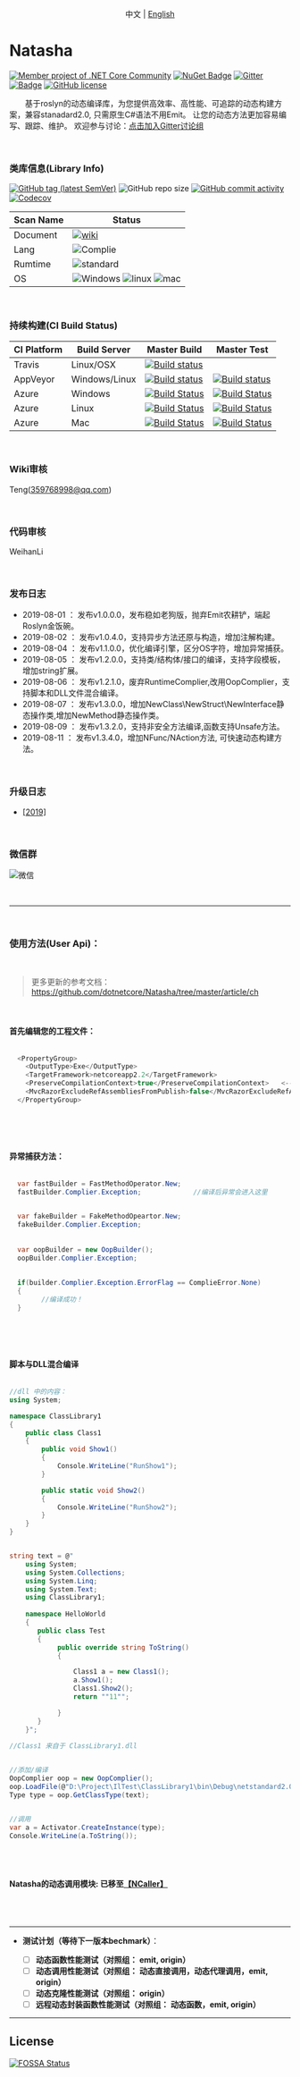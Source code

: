 <p align="center">
  <span>中文</span> |  
  <a href="https://github.com/dotnetcore/natasha/tree/master/lang/english">English</a>
</p>

# Natasha 

[![Member project of .NET Core Community](https://img.shields.io/badge/member%20project%20of-NCC-9e20c9.svg)](https://github.com/dotnetcore)
[![NuGet Badge](https://buildstats.info/nuget/DotNetCore.Natasha?includePreReleases=true)](https://www.nuget.org/packages/DotNetCore.Natasha)
[![Gitter](https://badges.gitter.im/dotnetcore/natasha.svg)](https://gitter.im/dotnetcore/Natasha?utm_source=badge&utm_medium=badge&utm_campaign=pr-badge)
[![Badge](https://img.shields.io/badge/link-996.icu-red.svg)](https://996.icu/#/zh_CN)
[![GitHub license](https://img.shields.io/github/license/dotnetcore/natasha.svg)](https://github.com/dotnetcore/Natasha/blob/master/LICENSE)

&ensp;&ensp;&ensp;&ensp;基于roslyn的动态编译库，为您提供高效率、高性能、可追踪的动态构建方案，兼容stanadard2.0, 只需原生C#语法不用Emit。
让您的动态方法更加容易编写、跟踪、维护。  欢迎参与讨论：[点击加入Gitter讨论组](https://gitter.im/dotnetcore/Natasha)

<br/>

### 类库信息(Library Info)  

[![GitHub tag (latest SemVer)](https://img.shields.io/github/tag/dotnetcore/natasha.svg)](https://github.com/dotnetcore/Natasha/releases) ![GitHub repo size](https://img.shields.io/github/repo-size/dotnetcore/Natasha.svg) [![GitHub commit activity](https://img.shields.io/github/commit-activity/m/dotnetcore/natasha.svg)](https://github.com/dotnetcore/Natasha/commits/master) [![Codecov](https://img.shields.io/codecov/c/github/dotnetcore/natasha.svg)](https://codecov.io/gh/dotnetcore/Natasha)  

| Scan Name | Status |
|--------- |------------- |
| Document | [![wiki](https://img.shields.io/badge/wiki-ch-blue.svg)](https://github.com/dotnetcore/Natasha/wiki) |
| Lang | ![Complie](https://img.shields.io/badge/script-csharp-green.svg)|
| Rumtime | ![standard](https://img.shields.io/badge/platform-standard2.0-blue.svg) | 
| OS | ![Windows](https://img.shields.io/badge/os-windows-black.svg) ![linux](https://img.shields.io/badge/os-linux-black.svg) ![mac](https://img.shields.io/badge/os-mac-black.svg)|   

<br/>  

### 持续构建(CI Build Status)  

| CI Platform | Build Server | Master Build  | Master Test |
|--------- |------------- |---------| --------|
| Travis | Linux/OSX | [![Build status](https://travis-ci.org/dotnetcore/Natasha.svg?branch=master)](https://travis-ci.org/dotnetcore/Natasha) | |
| AppVeyor | Windows/Linux |[![Build status](https://ci.appveyor.com/api/projects/status/5ydt5yvb9lwfqocw?svg=true)](https://ci.appveyor.com/project/NMSAzulX/natasha)|[![Build status](https://img.shields.io/appveyor/tests/NMSAzulX/Natasha.svg)](https://ci.appveyor.com/project/NMSAzulX/natasha)|
| Azure |  Windows |[![Build Status](https://dev.azure.com/NightMoonStudio/Natasha/_apis/build/status/dotnetcore.Natasha?branchName=master&jobName=Windows)](https://dev.azure.com/NightMoonStudio/Natasha/_build/latest?definitionId=3&branchName=master)|[![Build Status](https://img.shields.io/azure-devops/tests/NightMoonStudio/Natasha/3/master.svg)](https://dev.azure.com/NightMoonStudio/Natasha/_build/latest?definitionId=3&branchName=master) |
| Azure |  Linux |[![Build Status](https://dev.azure.com/NightMoonStudio/Natasha/_apis/build/status/dotnetcore.Natasha?branchName=master&jobName=Linux)](https://dev.azure.com/NightMoonStudio/Natasha/_build/latest?definitionId=3&branchName=master)|[![Build Status](https://img.shields.io/azure-devops/tests/NightMoonStudio/Natasha/3/master.svg)](https://dev.azure.com/NightMoonStudio/Natasha/_build/latest?definitionId=3&branchName=master) | 
| Azure |  Mac |[![Build Status](https://dev.azure.com/NightMoonStudio/Natasha/_apis/build/status/dotnetcore.Natasha?branchName=master&jobName=macOS)](https://dev.azure.com/NightMoonStudio/Natasha/_build/latest?definitionId=3&branchName=master)|[![Build Status](https://img.shields.io/azure-devops/tests/NightMoonStudio/Natasha/3/master.svg)](https://dev.azure.com/NightMoonStudio/Natasha/_build/latest?definitionId=3&branchName=master) | 

<br/>    

### Wiki审核

Teng(359768998@qq.com)

<br/>    

### 代码审核

WeihanLi

<br/>    

### 发布日志  

 - 2019-08-01 ： 发布v1.0.0.0，发布稳如老狗版，抛弃Emit农耕铲，端起Roslyn金饭碗。  
 - 2019-08-02 ： 发布v1.0.4.0，支持异步方法还原与构造，增加注解构建。
 - 2019-08-04 ： 发布v1.1.0.0，优化编译引擎，区分OS字符，增加异常捕获。
 - 2019-08-05 ： 发布v1.2.0.0，支持类/结构体/接口的编译，支持字段模板，增加string扩展。
 - 2019-08-06 ： 发布v1.2.1.0，废弃RuntimeComplier,改用OopComplier，支持脚本和DLL文件混合编译。
 - 2019-08-07 ： 发布v1.3.0.0，增加NewClass\NewStruct\NewInterface静态操作类,增加NewMethod静态操作类。
 - 2019-08-09 ： 发布v1.3.2.0，支持非安全方法编译,函数支持Unsafe方法。
 - 2019-08-11 ： 发布v1.3.4.0，增加NFunc/NAction方法, 可快速动态构建方法。  
 
 <br/>  
 
 ### 升级日志
 
 - [[2019]](https://github.com/dotnetcore/Natasha/wiki/Update2019)
  
 <br/>  
 
 ### 微信群  
 
![微信](https://github.com/dotnetcore/Natasha/blob/master/Image/WeChart.jpg)
 
  <br/>  
 
---------------------  
 <br/>  
 

### 使用方法(User Api)：  

 <br/>  
 
 > 更多更新的参考文档：https://github.com/dotnetcore/Natasha/tree/master/article/ch


<br/>    

 
#### 首先编辑您的工程文件：

```C#

  <PropertyGroup>
    <OutputType>Exe</OutputType>
    <TargetFramework>netcoreapp2.2</TargetFramework>
    <PreserveCompilationContext>true</PreserveCompilationContext>   <--- 一定要加上这句话
    <MvcRazorExcludeRefAssembliesFromPublish>false</MvcRazorExcludeRefAssembliesFromPublish> <---- WEB发布一定要加
  </PropertyGroup>
 
```  

<br/>
<br/> 

#### 异常捕获方法：

```C#

  var fastBuilder = FastMethodOperator.New;
  fastBuilder.Complier.Exception;             //编译后异常会进入这里

  
  var fakeBuilder = FakeMethodOpeartor.New;
  fakeBuilder.Complier.Exception;
  
  
  var oopBuilder = new OopBuilder();
  oopBuilder.Complier.Exception;
  
  
  if(builder.Complier.Exception.ErrorFlag == ComplieError.None) 
  {
        //编译成功！
  }
  
```  

<br/>
<br/> 

#### 脚本与DLL混合编译

```C#

//dll 中的内容：
using System;

namespace ClassLibrary1
{
    public class Class1
    {
        public void Show1()
        {
            Console.WriteLine("RunShow1");
        }

        public static void Show2()
        {
            Console.WriteLine("RunShow2");
        }
    }
}

```

```C#

string text = @"
    using System;
    using System.Collections;
    using System.Linq;
    using System.Text;
    using ClassLibrary1;
 
    namespace HelloWorld
    {
       public class Test
       {
            public override string ToString()
            {

                Class1 a = new Class1();
                a.Show1();
                Class1.Show2();
                return ""11"";

            }
       }
    }";
    
//Class1 来自于 ClassLibrary1.dll


//添加/编译
OopComplier oop = new OopComplier();
oop.LoadFile(@"D:\Project\IlTest\ClassLibrary1\bin\Debug\netstandard2.0\ClassLibrary1.dll");
Type type = oop.GetClassType(text);


//调用
var a = Activator.CreateInstance(type);
Console.WriteLine(a.ToString());

```

<br/>
<br/> 

  #### Natasha的动态调用模块:  已移至[【NCaller】](https://github.com/night-moon-studio/NCaller)

<br/>
<br/>    


---------------------  


- **测试计划（等待下一版本bechmark）**：
      
     - [ ]  **动态函数性能测试（对照组： emit, origin）**  
     - [ ]  **动态调用性能测试（对照组： 动态直接调用，动态代理调用，emit, origin）**  
     - [ ]  **动态克隆性能测试（对照组： origin）**
     - [ ]  **远程动态封装函数性能测试（对照组： 动态函数，emit, origin）**

---------------------  

## License
[![FOSSA Status](https://app.fossa.io/api/projects/git%2Bgithub.com%2Fdotnetcore%2FNatasha.svg?type=large)](https://app.fossa.io/projects/git%2Bgithub.com%2Fdotnetcore%2FNatasha?ref=badge_large)          
      
     
